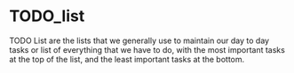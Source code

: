 # TODO_list
TODO List are the lists that we generally use to maintain our day to day tasks or list of everything that we have to do, with the most important tasks at the top of the list, and the least important tasks at the bottom.
